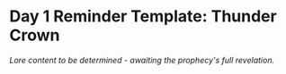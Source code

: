 # Day 1 Reminder Template: Thunder Crown

*Lore content to be determined - awaiting the prophecy's full revelation.*